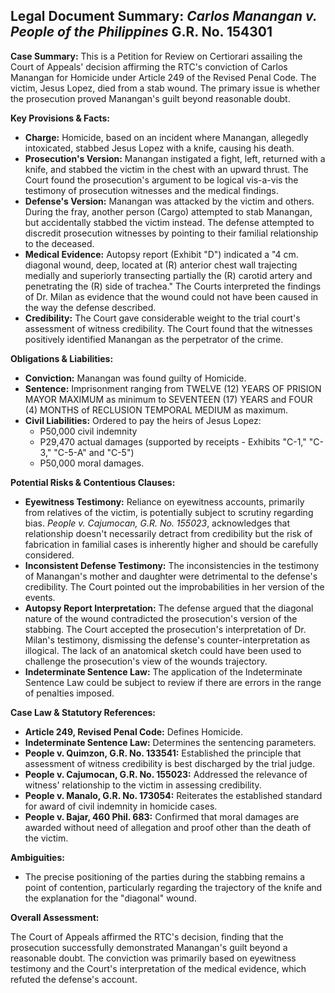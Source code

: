 ## Legal Document Summary: *Carlos Manangan v. People of the Philippines* G.R. No. 154301

**Case Summary:** This is a Petition for Review on Certiorari assailing the Court of Appeals' decision affirming the RTC's conviction of Carlos Manangan for Homicide under Article 249 of the Revised Penal Code. The victim, Jesus Lopez, died from a stab wound. The primary issue is whether the prosecution proved Manangan's guilt beyond reasonable doubt.

**Key Provisions & Facts:**

*   **Charge:** Homicide, based on an incident where Manangan, allegedly intoxicated, stabbed Jesus Lopez with a knife, causing his death.
*   **Prosecution's Version:** Manangan instigated a fight, left, returned with a knife, and stabbed the victim in the chest with an upward thrust. The Court found the prosecution's argument to be logical vis-a-vis the testimony of prosecution witnesses and the medical findings.
*   **Defense's Version:** Manangan was attacked by the victim and others. During the fray, another person (Cargo) attempted to stab Manangan, but accidentally stabbed the victim instead. The defense attempted to discredit prosecution witnesses by pointing to their familial relationship to the deceased.
*   **Medical Evidence:** Autopsy report (Exhibit "D") indicated a "4 cm. diagonal wound, deep, located at (R) anterior chest wall trajecting medially and superiorly transecting partially the (R) carotid artery and penetrating the (R) side of trachea." The Courts interpreted the findings of Dr. Milan as evidence that the wound could not have been caused in the way the defense described.
*   **Credibility:** The Court gave considerable weight to the trial court's assessment of witness credibility. The Court found that the witnesses positively identified Manangan as the perpetrator of the crime.

**Obligations & Liabilities:**

*   **Conviction:** Manangan was found guilty of Homicide.
*   **Sentence:** Imprisonment ranging from TWELVE (12) YEARS OF PRISION MAYOR MAXIMUM as minimum to SEVENTEEN (17) YEARS and FOUR (4) MONTHS of RECLUSION TEMPORAL MEDIUM as maximum.
*   **Civil Liabilities:** Ordered to pay the heirs of Jesus Lopez:
    *   P50,000 civil indemnity
    *   P29,470 actual damages (supported by receipts - Exhibits "C-1," "C-3," "C-5-A" and "C-5")
    *   P50,000 moral damages.

**Potential Risks & Contentious Clauses:**

*   **Eyewitness Testimony:** Reliance on eyewitness accounts, primarily from relatives of the victim, is potentially subject to scrutiny regarding bias. *People v. Cajumocan, G.R. No. 155023*, acknowledges that relationship doesn't necessarily detract from credibility but the risk of fabrication in familial cases is inherently higher and should be carefully considered.
*   **Inconsistent Defense Testimony:** The inconsistencies in the testimony of Manangan's mother and daughter were detrimental to the defense's credibility. The Court pointed out the improbabilities in her version of the events.
*   **Autopsy Report Interpretation:** The defense argued that the diagonal nature of the wound contradicted the prosecution's version of the stabbing. The Court accepted the prosecution's interpretation of Dr. Milan's testimony, dismissing the defense's counter-interpretation as illogical. The lack of an anatomical sketch could have been used to challenge the prosecution's view of the wounds trajectory.
*   **Indeterminate Sentence Law:** The application of the Indeterminate Sentence Law could be subject to review if there are errors in the range of penalties imposed.

**Case Law & Statutory References:**

*   **Article 249, Revised Penal Code:** Defines Homicide.
*   **Indeterminate Sentence Law:** Determines the sentencing parameters.
*   **People v. Quimzon, G.R. No. 133541:** Established the principle that assessment of witness credibility is best discharged by the trial judge.
*   **People v. Cajumocan, G.R. No. 155023:** Addressed the relevance of witness' relationship to the victim in assessing credibility.
*   **People v. Manalo, G.R. No. 173054:** Reiterates the established standard for award of civil indemnity in homicide cases.
*   **People v. Bajar, 460 Phil. 683:** Confirmed that moral damages are awarded without need of allegation and proof other than the death of the victim.

**Ambiguities:**

*   The precise positioning of the parties during the stabbing remains a point of contention, particularly regarding the trajectory of the knife and the explanation for the "diagonal" wound.

**Overall Assessment:**

The Court of Appeals affirmed the RTC's decision, finding that the prosecution successfully demonstrated Manangan's guilt beyond a reasonable doubt. The conviction was primarily based on eyewitness testimony and the Court's interpretation of the medical evidence, which refuted the defense's account.
